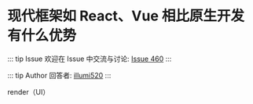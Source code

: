 # 现代框架如 React、Vue 相比原生开发有什么优势



::: tip Issue 
 欢迎在 Issue 中交流与讨论: [Issue 460](https://github.com/shfshanyue/Daily-Question/issues/460) 
:::

::: tip Author 
回答者: [illumi520](https://github.com/illumi520) 
:::

render（UI）